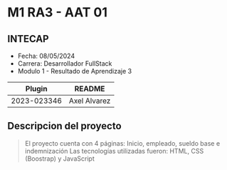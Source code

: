 # M1 RA3 - AAT 01
## INTECAP

- Fecha: 08/05/2024
- Carrera: Desarrollador FullStack
- Modulo 1 - Resultado de Aprendizaje 3

| Plugin | README |
| ------ | ------ |
| 2023-023346 | Axel Alvarez |

## Descripcion del proyecto
> El proyecto cuenta con 4 páginas: Inicio, empleado, sueldo base e indemnización
> Las tecnologías utilizadas fueron: HTML, CSS (Boostrap) y JavaScript